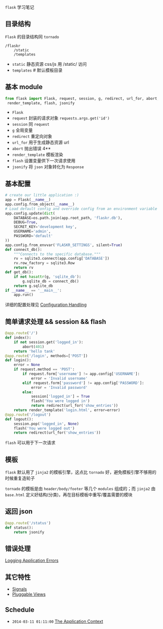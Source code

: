 `flask` 学习笔记

## 目录结构

`Flask` 的目录结构同 `tornado`

```
/flaskr
    /static
    /templates
```

+ `static` 静态资源 css/js 用 /static/ 访问
+ `templates` # 默认模板目录

## 基本 module

```python
from flask import Flask, request, session, g, redirect, url_for, abort, \
 render_template, flash, jsonify
```

+ `Flask`
+ `request` 封装的请求对象 `requests.args.get('id')`
+ `session` 同 `request`
+ `g` 全局变量
+ `redirect` 重定向对象
+ `url_for` 用于生成静态资源 url
+ `abort` 抛出错误 4**
+ `render_template` 模板渲染
+ `flash` 设置变量供下一次请求使用
+ `jsonify` 将 `json` 对象转化为 `Response`

## 基本配置

```python
# create our little application :)
app = Flask(__name__)
app.config.from_object(__name__)
# Load default config and override config from an environment variable
app.config.update(dict(
    DATABASE=os.path.join(app.root_path, 'flaskr.db'),
    DEBUG=True,
    SECRET_KEY='development key',
    USERNAME='admin',
    PASSWORD='default'
))
app.config.from_envvar('FLASKR_SETTINGS', silent=True)
def connect_db():
    """Connects to the specific database."""
    rv = sqlite3.connect(app.config['DATABASE'])
    rv.row_factory = sqlite3.Row
    return rv
def get_db():
    if not hasattr(g, 'sqlite_db'):
        g.sqlite_db = connect_db()
    return g.sqlite_db
if __name__ == '__main__':
    app.run()
```

详细的配置处理见 [Configuration Handling](http://flask.pocoo.org/docs/config/)

## 简单请求处理 && session && flash

```python
@app.route('/')
def index():
    if not session.get('logged_in'):
        abort(401)
    return 'hello tank'
@app.route('/login', methods=['POST'])
def login():
    error = None
    if request.method == 'POST':
        if request.form['username'] != app.config['USERNAME']:
            error = 'Invalid username'
        elif request.form['password'] != app.config['PASSWORD']:
            error = 'Invalid password'
        else:
            session['logged_in'] = True
            flash('You were logged in')
            return redirect(url_for('show_entries'))
    return render_template('login.html', error=error)
@app.route('/logout')
def logout():
    session.pop('logged_in', None)
    flash('You were logged out')
    return redirect(url_for('show_entries'))
```

`flash` 可以用于下一次请求

## 模板

`flask` 默认用了 `jinja2` 的模板引擎，这点比 `tornado` 好，避免模板引擎不够用的时候重复造轮子

`tornado` 的模板是由 `header/body/footer` 等几个 `modules` 组成的；而 `jinja2` 由 `base.html` 定义好结构(分类)，再在目标模板中重写/覆盖需要的模块

## 返回 json

```python
@app.route('/status')
def status():
    return jsonify
```

## 错误处理

[Logging Application Errors](http://flask.pocoo.org/docs/errorhandling/)

## 其它特性

+ [Signals](http://flask.pocoo.org/docs/signals/)
+ [Pluggable Views](http://flask.pocoo.org/docs/views/)

## Schedule

+ `2014-03-11 01:11:00` [The Application Context](http://flask.pocoo.org/docs/appcontext/)
